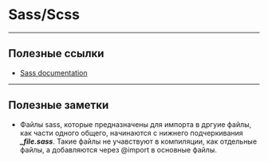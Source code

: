 # Sass/Scss

---
## Полезные ссылки

* [Sass documentation](https://sass-scss.ru/documentation/)

---
## Полезные заметки

* Файлы sass, которые предназначены для импорта в дргуие файлы, как части одного общего, начинаются с нижнего подчеркивания ***_file.sass***. Такие файлы не учавствуют в компиляции, как отдельные файлы, а добавляются через @import в основные файлы.
